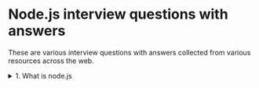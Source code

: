 # Node.js interview questions with answers

These are various interview questions with answers collected from various resources across the web.

<details>
  <summary>1. What is node.js</summary>
  Node.js® is an open-source, cross-platform JavaScript runtime environment. As an asynchronous event-driven JavaScript runtime, Node.js is designed to build scalable network applications. Node.js is perfect for data-intensive applications as it uses an asynchronous, event-driven model. You can use  I/O intensive web applications like video streaming sites. You can also use it for developing: Real-time web applications, Network applications, General-purpose applications, and Distributed systems.
</details>
